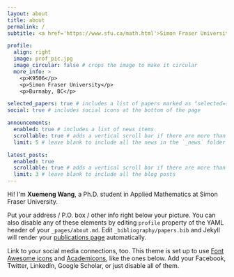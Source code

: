 ```yaml
---
layout: about
title: about
permalink: /
subtitle: <a href='https://www.sfu.ca/math.html'>Simon Fraser University</a>. xwa265@sfu.ca

profile:
  align: right
  image: prof_pic.jpg
  image_circular: false # crops the image to make it circular
  more_info: >
    <p>K9506</p>
    <p>Simon Fraser University</p>
    <p>Burnaby, BC</p>

selected_papers: true # includes a list of papers marked as "selected={true}"
social: true # includes social icons at the bottom of the page

announcements:
  enabled: true # includes a list of news items
  scrollable: true # adds a vertical scroll bar if there are more than 3 news items
  limit: 5 # leave blank to include all the news in the `_news` folder

latest_posts:
  enabled: true
  scrollable: true # adds a vertical scroll bar if there are more than 3 new posts items
  limit: 3 # leave blank to include all the blog posts
---
```


Hi! I'm **Xuemeng Wang**, a Ph.D. student in Applied Mathematics at Simon Fraser University.


Put your address / P.O. box / other info right below your picture. You can also disable any of these elements by editing `profile` property of the YAML header of your `_pages/about.md`. Edit `_bibliography/papers.bib` and Jekyll will render your [publications page](/al-folio/publications/) automatically.

Link to your social media connections, too. This theme is set up to use [Font Awesome icons](https://fontawesome.com/) and [Academicons](https://jpswalsh.github.io/academicons/), like the ones below. Add your Facebook, Twitter, LinkedIn, Google Scholar, or just disable all of them.
